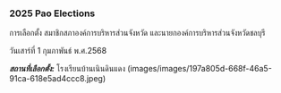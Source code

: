 ### 2025 Pao Elections
 การเลือกตั้ง สมาชิกสภาองค์การบริหารส่วนจังหวัด และนายกองค์การบริหารส่วนจังหวัดชลบุรี

วันเสาร์ที่ 1 กุมภาพันธ์ พ.ศ.2568

***สถานที่เลือกตั้ง:*** โรงเรียนบ้านเนินดินแดง
(images/images/197a805d-668f-46a5-91ca-618e5ad4ccc8.jpeg)
